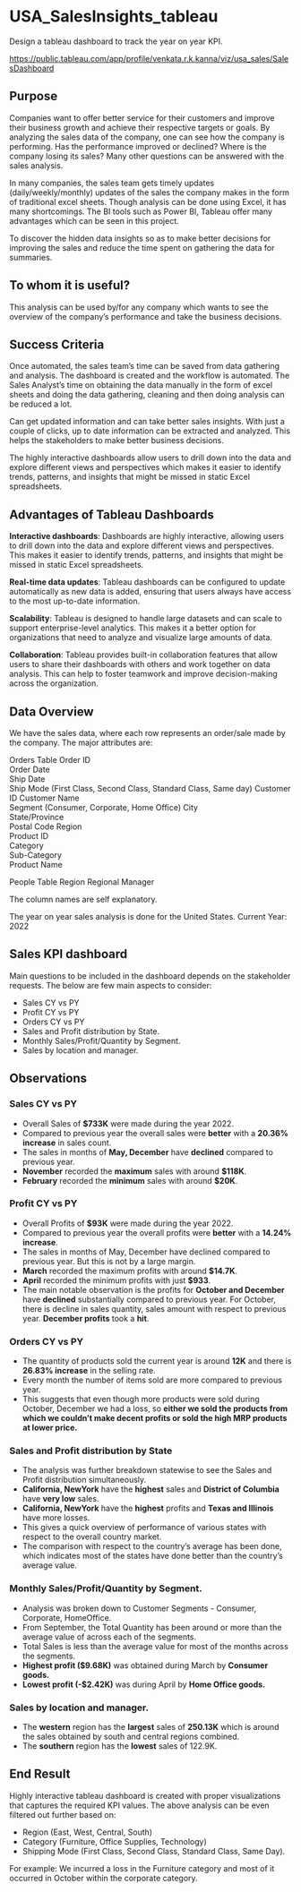 # USA_SalesInsights_tableau
Design a tableau dashboard to track the year on year KPI.

https://public.tableau.com/app/profile/venkata.r.k.kanna/viz/usa_sales/SalesDashboard  

## Purpose

Companies want to offer better service for their customers and improve their business growth and achieve their respective targets or goals. By analyzing the sales data of the company, one can see how the company is performing. Has the performance improved or declined? Where is the company losing its sales? Many other questions can be answered with the sales analysis.

In many companies, the sales team gets timely updates (daily/weekly/monthly) updates of the sales the company makes in the form of traditional excel sheets. Though analysis can be done using Excel, it has many shortcomings. The BI tools such as Power BI, Tableau offer many advantages which can be seen in this project.

To discover the hidden data insights so as to make better decisions for improving the sales and reduce the time spent on gathering the data for summaries.
  
## To whom it is useful?
This analysis can be used by/for any company which wants to see the overview of the company’s performance and take the business decisions.
  
## Success Criteria

Once automated, the sales team’s time can be saved from data gathering and analysis. The dashboard is created and the workflow is automated. The Sales Analyst’s time on obtaining the data manually in the form of excel sheets and doing the data gathering, cleaning and then doing analysis can be reduced a lot.  

Can get updated information and can take better sales insights. With just a couple of clicks, up to date information can be extracted and analyzed. This helps the stakeholders to make better business decisions.  

The highly interactive dashboards allow users to drill down into the data and explore different views and perspectives which makes it easier to identify trends, patterns, and insights that might be missed in static Excel spreadsheets.

## Advantages of Tableau Dashboards

**Interactive dashboards**: Dashboards are highly interactive, allowing users to drill down into the data and explore different views and perspectives. This makes it easier to identify trends, patterns, and insights that might be missed in static Excel spreadsheets.

**Real-time data updates**: Tableau dashboards can be configured to update automatically as new data is added, ensuring that users always have access to the most up-to-date information.

**Scalability**: Tableau is designed to handle large datasets and can scale to support enterprise-level analytics. This makes it a better option for organizations that need to analyze and visualize large amounts of data.

**Collaboration**: Tableau provides built-in collaboration features that allow users to share their dashboards with others and work together on data analysis. This can help to foster teamwork and improve decision-making across the organization.

## Data Overview
We have the sales data, where each row represents an order/sale made by the company.
The major attributes are:

Orders Table
Order ID	
Order Date	
Ship Date	
Ship Mode (First Class, Second Class, Standard Class, Same day)
Customer ID	
Customer Name	
Segment	(Consumer, Corporate, Home Office)
City	
State/Province	
Postal Code	
Region	
Product ID	
Category	
Sub-Category	
Product Name

People Table
Region
Regional Manager

The column names are self explanatory.

The year on year sales analysis is done for the United States.
Current Year: 2022

## Sales KPI dashboard

Main questions to be included in the dashboard depends on the stakeholder requests. The below are few main aspects to consider:

- Sales CY vs PY
- Profit CY vs PY
- Orders CY vs PY
- Sales and Profit distribution by State.
- Monthly Sales/Profit/Quantity by Segment.
- Sales by location and manager.

## Observations  

### Sales CY vs PY
- Overall Sales of **$733K** were made during the year 2022.
- Compared to previous year the overall sales were **better** with a **20.36% increase** in sales count.
- The sales in months of **May, December** have **declined** compared to previous year. 
- **November** recorded the **maximum** sales with around **$118K**.
- **February** recorded the **minimum** sales with around **$20K**. 

### Profit CY vs PY
- Overall Profits of **$93K** were made during the year 2022.
- Compared to previous year the overall profits were **better** with a **14.24% increase**.
- The sales in months of May, December have declined compared to previous year. But this is not by a large margin.
- **March** recorded the maximum profits with around **$14.7K**.
- **April** recorded the minimum profits with just **$933**.
- The main notable observation is the profits for **October and December** have **declined** substantially compared to previous year. 
For October, there is decline in sales quantity, sales amount with respect to previous year.
**December profits** took a **hit**.

### Orders CY vs PY
- The quantity of products sold the current year is around **12K** and there is **26.83% increase** in the selling rate.
- Every month the number of items sold are more compared to previous year.
- This suggests that even though more products were sold during October, December we had a loss, so **either we sold the products from which we couldn’t make decent profits or sold the high MRP products at lower price.**

### Sales and Profit distribution by State
- The analysis was further breakdown statewise to see the Sales and Profit distribution simultaneously. 
- **California, NewYork** have the **highest** sales and **District of Columbia** have **very low** sales.
- **California, NewYork** have the **highest** profits and **Texas and Illinois** have more losses.
- This gives a quick overview of performance of various states with respect to the overall country market.
- The comparison with respect to the country’s average has been done, which indicates most of the states have done better than the country’s average value.

### Monthly Sales/Profit/Quantity by Segment.
- Analysis was broken down to Customer Segments - Consumer, Corporate, HomeOffice.
- From September, the Total Quantity has been around or more than the average value of across each of the segments.
- Total Sales is less than the average value for most of the months across the segments.
- **Highest profit ($9.68K)** was obtained during March by **Consumer goods.** 
- **Lowest profit (-$2.42K)** was during April by **Home Office goods.** 

### Sales by location and manager.
- The **western** region has the **largest** sales of **250.13K** which is around the sales obtained by south and central regions combined.
- The **southern** region has the **lowest** sales of 122.9K.

## End Result
Highly interactive tableau dashboard is created with proper visualizations that captures the required KPI values.
The above analysis can be even filtered out further based on:
- Region (East, West, Central, South)
- Category (Furniture, Office Supplies, Technology)
- Shipping Mode (First Class, Second Class, Standard Class, Same Day).

For example: We incurred a loss in the Furniture category and most of it occurred in October within the corporate category.


